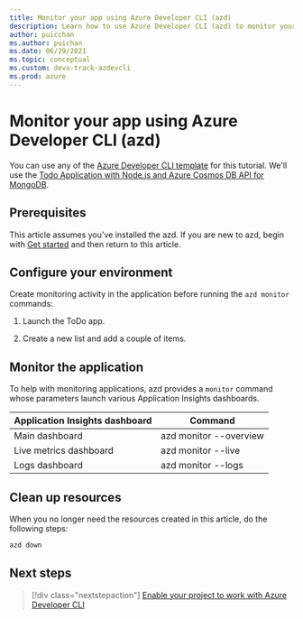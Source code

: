 ```yaml
---
title: Monitor your app using Azure Developer CLI (azd)
description: Learn how to use Azure Developer CLI (azd) to monitor your app health.
author: puicchan
ms.author: puichan
ms.date: 06/29/2021
ms.topic: conceptual
ms.custom: devx-track-azdevcli
ms.prod: azure
---
```

# Monitor your app using Azure Developer CLI (azd)

You can use any of the [Azure Developer CLI template](overview.md#azure-developer-cli-templates) for this tutorial. We'll use the [Todo Application with Node.js and Azure Cosmos DB API for MongoDB](https://github.com/azure-samples/todo-nodejs-mongo).

## Prerequisites

This article assumes you've installed the azd. If you are new to azd, begin with [Get started](get-started.md) and then return to this article.

## Configure your environment

Create monitoring activity in the application before running the `azd monitor` commands:

1. Launch the ToDo app.

1. Create a new list and add a couple of items.

## Monitor the application

To help with monitoring applications, azd provides a `monitor` command whose parameters launch various Application Insights dashboards.

| Application Insights dashboard | Command                |
|--------------------------------|------------------------|
| Main dashboard                 | azd monitor --overview |
| Live metrics dashboard         | azd monitor --live     |
| Logs dashboard                 | azd monitor --logs     |

## Clean up resources

When you no longer need the resources created in this article, do the following steps:

``` bash
azd down
```

## Next steps

> [!div class="nextstepaction"]
> [Enable your project to work with Azure Developer CLI](enable-project.md)
